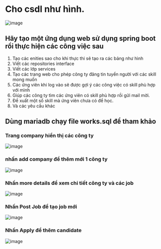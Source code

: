 # Cho csdl như hình. 
![image](https://github.com/PhamBaBac/WWW_Lab05/assets/99248518/710ded34-7370-41a6-a1d4-8b9b64721551)
## Hãy tạo một ứng dụng web sử dụng spring boot rồi thực hiện các công việc sau
1. Tạo các enities sao cho khi thực thi sẽ tạo ra các bảng như hình
2. Viết các repositories interface
3. Viết các lớp services
4. Tạo các trang web cho phép công ty đăng tin tuyển người với các skill mong muốn
5. Các ứng viên khi log vào sẽ được gợi ý các công việc có skill phù hợp với mình
6. Giúp các công ty tìm các ứng viên có skill phù hợp rồi gửi mail mời.
7. Đề xuất một số skill mà ứng viên chưa có để học.
8. Và các yêu cầu khác

## Dùng mariadb chạy file works.sql để tham khảo

### Trang company hiển thị các công ty 
![image](https://github.com/PhamBaBac/www_lap02_week_02_restapi/assets/99248518/72e14338-fcca-4e24-ae4d-159bc89cea19)

### nhấn add company để thêm mới 1 công ty
![image](https://github.com/PhamBaBac/WWW_Lab05/assets/99248518/6c1f66c9-1186-40e8-8222-bd75ed13c2e0)

### Nhấn more details để xem chi tiết công ty và các job
![image](https://github.com/PhamBaBac/WWW_Lab05/assets/99248518/76815ae1-080d-4146-a036-f7787702a500)

### Nhấn Post Job để tạo job mới
![image](https://github.com/PhamBaBac/WWW_Lab05/assets/99248518/edd5e972-7a01-4d61-929b-c1b0e009eff2)

### Nhấn Apply để thêm candidate
![image](https://github.com/PhamBaBac/WWW_Lab05/assets/99248518/1415df5e-3e97-42bc-992f-cbda52c834f1)



